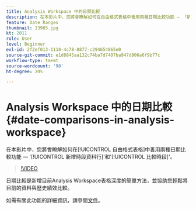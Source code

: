 ```yaml
---
title: Analysis Workspace 中的日期比較
description: 在本影片中，您將會瞭解如何在自由格式表格中善用兩種日期比較功能 — 「新增時段欄」和「比較時段」。
feature: Date Ranges
thumbnail: 23985.jpg
kt: 2011
role: User
level: Beginner
exl-id: 2f2ef013-1118-4c78-8877-c294654865e0
source-git-commit: e1d8845aa132c74ba7d7407ba947d806a6f9b77c
workflow-type: tm+mt
source-wordcount: '98'
ht-degree: 20%

---
```


# Analysis Workspace 中的日期比較 {#date-comparisons-in-analysis-workspace}

在本影片中，您將會瞭解如何在[!UICONTROL 自由格式表格]中善用兩種日期比較功能 — &#39;[!UICONTROL 新增時段資料行]&#39;和&#39;[!UICONTROL 比較時段]&#39;。

>[!VIDEO](https://video.tv.adobe.com/v/23985/?quality=12&learn=on)

日期比較是新增目前Analysis Workspace表格深度的簡單方法，並協助您輕鬆將目前的資料與歷史績效比較。

如需有關此功能的詳細資訊，請參閱[文件](https://experienceleague.adobe.com/en/docs/analytics/analyze/analysis-workspace/components/calendar-date-ranges/time-comparison)。
